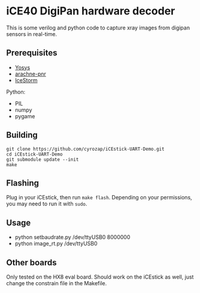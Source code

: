 # iCE40 DigiPan hardware decoder

This is some verilog and python code to capture xray images from digipan sensors in real-time.

## Prerequisites

- [Yosys][1]
- [arachne-pnr][2]
- [IceStorm][3]

Python:

- PIL
- numpy
- pygame

## Building

    git clone https://github.com/cyrozap/iCEstick-UART-Demo.git
    cd iCEstick-UART-Demo
    git submodule update --init
    make

## Flashing

Plug in your iCEstick, then run `make flash`. Depending on your permissions, you
may need to run it with `sudo`.


[1]: http://www.clifford.at/yosys/
[2]: https://github.com/cseed/arachne-pnr
[3]: http://www.clifford.at/icestorm/

## Usage

- python setbaudrate.py /dev/ttyUSB0 8000000
- python image_rt.py /dev/ttyUSB0

## Other boards
Only tested on the HX8 eval board. Should work on the iCEstick as well, just change the constrain file in the Makefile.
